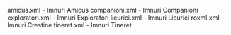 amicus.xml - Imnuri Amicus
companioni.xml - Imnuri Companioni
exploratori.xml - Imnuri Exploratori
licurici.xml - Imnuri Licurici
roxml.xml - Imnuri Crestine
tineret.xml - Imnuri Tineret
